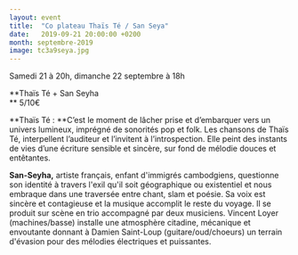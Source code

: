 ```yaml
---
layout: event
title:  "Co plateau Thaïs Té / San Seya"
date:   2019-09-21 20:00:00 +0200
month: septembre-2019
image: tc3a9seya.jpg
---
```




Samedi 21 à 20h, dimanche 22 septembre à 18h

 **Thaïs Té + San Seyha  
** 5/10€

**Thaïs Té : **C’est le moment de lâcher prise et d’embarquer vers un univers lumineux, imprégné de sonorités pop et folk. Les chansons de Thaïs Té, interpellent l’auditeur et l’invitent à l’introspection. Elle peint des instants de vies d’une écriture sensible et sincère, sur fond de mélodie douces et entêtantes.



**San-Seyha,** artiste français, enfant d'immigrés cambodgiens, questionne son identité à travers l'exil qu'il soit géographique ou existentiel et nous embraque dans une traversée entre chant, slam et poésie. Sa voix est sincère et contagieuse et la musique accomplit le reste du voyage. Il se produit sur scène en trio accompagné par deux musiciens. Vincent Loyer (machines/basse) installe une atmosphère citadine, mécanique et envoutante donnant à Damien Saint-Loup (guitare/oud/choeurs) un terrain d'évasion pour des mélodies électriques et puissantes.